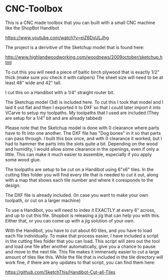 CNC-Toolbox
===========

This is a CNC made toolbox that you can built with a small CNC machine like the ShopBot Handibot

https://www.youtube.com/watch?v=eiZ6DxULJhg

The project is a derivitive of the Sketchup model that is found here:

http://www.highlandwoodworking.com/woodnews/2009october/sketchup.html

To cut this you will need a piece of baltic birch plywood that is exactly 1/2" thick (make sure you check it with calipers) The sheet size will need to be at least 48" wide and 42" tall.

I cut this on a Handibot with a 1/4" straight router bit.

The Sketchup model (3d) is included here. To cut this I took that model and I laid it out flat and then I exported it to DXF so that I could later import it into VCarve to setup my toolpaths. My toolpaths that I used are included (They are setup for a 1/4" bit and are already tabbed)

Please note that the Sketchup model is done with 0 clearance where parts have to fit into one another. The DXF file has "Dog bones" in it so that parts can pass through. I built this box once, and with 0 clearance it worked, but I had to hammer the parts into the slots quite a bit. Depending on the wood and humidity, I would allow some clearance in the openings, even if only a little. This can make it much easier to assemble, especially if you apply some wood glue.

The toolpaths are setup to be cut on a Handibot using 6"x6" tiles. In the cutting files folder you will find every tile that is needed to cut it out, along with a map that shows each tile number and where it coresponds to the design.

The DXF file is already included. (In case you want to make your own toolpath, or cut on a larger machine)

To use a Handibot, you will need to index it EXACTLY at every 6" across, and up to cut this file. Shopbot is releasing a jig that can help you with this. Either that, or you can come up with a jig solution of your own.

With the Handibot, you have to cut about 60 tiles, and you have to load each file individually. To make that process easier, I have included a script in the cutting files folder that you can load. This script will zero out the tool and load one file after another automatically, give you a chance to pause and move to the next tile. This file makes it immensely easier to cut a large amount of tiles like this. While the file that is included in the tile directory will work fine, if there are any updates to that script, you can find them here:

https://github.com/SketchThis/Handibot-Cut-all-Tiles
